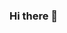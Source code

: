 ### Hi there 👋

<!--
**rafael1234567891011121/rafael1234567891011121** is a ✨ _special_ ✨ repository because its `README.md` (this file) appears on your GitHub profile.

Here are some ideas to get you started:

- 🔭 I’m currently working on :sim
- 🌱 I’m currently learning :nada
- 👯 I’m looking to collaborate on :em nada 
- 🤔 I’m looking for help with:nada
- 💬 Ask me about: nada 
- 📫 How to reach me: instagram @rafael_rhd
- 😄 Pronouns:não tenho
- ⚡ Fun fact:244 é nois

- 📫 Como chegar até mim: ...
- 😄 Pronomes: ...
- ⚡ Curiosidade: ...
Abrir no Google Tradutor
•

- 📫 Como chegar até mim: ...
- 😄 Pronomes: ...
- ⚡ Curiosidade: ...
Abrir no Google Tradutor
•
